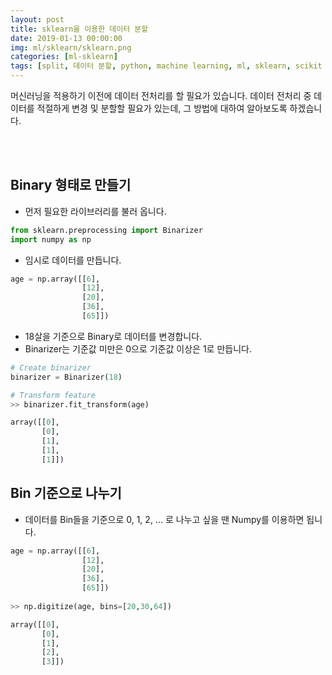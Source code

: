 ```yaml
---
layout: post
title: sklearn을 이용한 데이터 분할
date: 2019-01-13 00:00:00
img: ml/sklearn/sklearn.png
categories: [ml-sklearn] 
tags: [split, 데이터 분할, python, machine learning, ml, sklearn, scikit learn,] # add tag
---
```


머신러닝을 적용하기 이전에 데이터 전처리를 할 필요가 있습니다.
데이터 전처리 중 데이터를 적절하게 변경 및 분할할 필요가 있는데, 그 방법에 대하여 알아보도록 하겠습니다.

<br><br>

## Binary 형태로 만들기

+ 먼저 필요한 라이브러리를 불러 옵니다.

```python
from sklearn.preprocessing import Binarizer
import numpy as np
```

+ 임시로 데이터를 만듭니다.

```python
age = np.array([[6], 
                [12], 
                [20], 
                [36], 
                [65]])
```

+ 18살을 기준으로 Binary로 데이터를 변경합니다.
+ Binarizer는 기준값 미만은 0으로 기준값 이상은 1로 만듭니다.

```python
# Create binarizer
binarizer = Binarizer(18)

# Transform feature
>> binarizer.fit_transform(age)

array([[0],
       [0],
       [1],
       [1],
       [1]])

```

## Bin 기준으로 나누기

+ 데이터를 Bin들을 기준으로 0, 1, 2, ... 로 나누고 싶을 땐 Numpy를 이용하면 됩니다.

```python
age = np.array([[6], 
                [12], 
                [20], 
                [36], 
                [65]])
                
>> np.digitize(age, bins=[20,30,64])

array([[0],
       [0],
       [1],
       [2],
       [3]])

```
